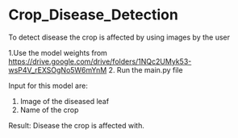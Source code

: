# Crop_Disease_Detection
To detect disease the crop is affected by using images by the user

1.Use the model weights from https://drive.google.com/drive/folders/1NQc2UMyk53-wsP4V_rEXSOgNo5W6mYnM
2. Run the main.py file

Input for this model are:
1. Image of the diseased leaf
2. Name of the crop

Result: Disease the crop is affected with.
